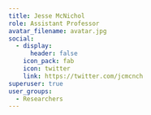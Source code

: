 ```yaml
---
title: Jesse McNichol
role: Assistant Professor
avatar_filename: avatar.jpg
social:
  - display:
      header: false
    icon_pack: fab
    icon: twitter
    link: https://twitter.com/jcmcnch
superuser: true
user_groups:
  - Researchers
---
```

